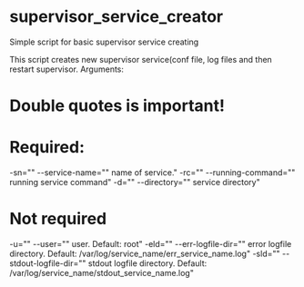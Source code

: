 # supervisor_service_creator
Simple script for basic supervisor service creating

This script creates new supervisor service(conf file, log files and then restart supervisor. Arguments:
# Double quotes is important!

# Required: 
-sn="" --service-name="" name of service."
-rc="" --running-command="" running service command"
-d="" --directory="" service directory"
# Not required
-u="" --user="" user. Default: root"
-eld="" --err-logfile-dir="" error logfile directory. Default: /var/log/service_name/err_service_name.log"
-sld="" --stdout-logfile-dir="" stdout logfile directory. Default: /var/log/service_name/stdout_service_name.log"
